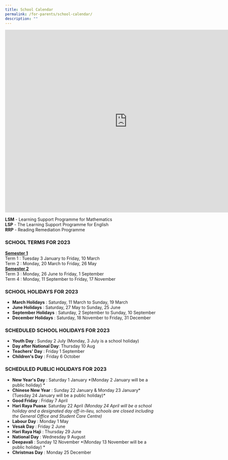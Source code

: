 ```yaml
---
title: School Calendar
permalink: /for-parents/school-calendar/
description: ""
---
```

<iframe src="https://calendar.google.com/calendar/embed?src=c_091e7573fd44aeb91f5c3c6b2a7a954737406cb5914da17c0827336935105bc7%40group.calendar.google.com&ctz=Asia%2FSingapore" style="border: 0" width="800" height="600" frameborder="0" scrolling="no"></iframe>

**LSM** \- Learning Support Programme for Mathematics   
**LSP** \- The Learning Support Programme for English   
**RRP** \- Reading Remediation Programme

 

### SCHOOL TERMS FOR 2023

**<u>Semester 1</u>**   
Term 1 : Tuesday 3 January to Friday, 10 March     
Term 2 : Monday, 20 March to Friday, 26 May  
**<u>Semester 2</u>**   
Term 3 : Monday, 26 June to Friday, 1 September     
Term 4 : Monday, 11 September to Friday, 17 November 

### SCHOOL HOLIDAYS FOR 2023

* **March Holidays** : Saturday, 11 March to Sunday, 19 March     
* **June Holidays** : Saturday, 27 May to Sunday, 25 June
* **September Holidays** : Saturday, 2 September to Sunday, 10 September   
* **December Holidays** : Saturday, 18 November to Friday, 31 December

### SCHEDULED SCHOOL HOLIDAYS FOR 2023
* **Youth Day** : Sunday 2 July (Monday, 3 July is a school holiday)    
* **Day after National Day**: Thursday 10 Aug  
* **Teachers' Day** : Friday 1 September  
* **Children's Day** : Friday 6 October  

### SCHEDULED PUBLIC HOLIDAYS FOR 2023
* **New Year's Day** : Saturday 1 January *(Monday 2 January will be a public holiday)  *
* **Chinese New Year** : Sunday 22 January & Monday 23 January* (Tuesday 24 January will be a public holiday)*
* **Good Friday** : Friday 7 April
* **Hari Raya Puasa**: Saturday 22 April *(Monday 24 April will be a school holiday and a designated day off-in-lieu, schools are closed including the General Office and Student Care Centre)*
* **Labour Day** : Monday 1 May
* **Vesak Day** : Friday 2 June
* **Hari Raya Haji** : Thursday 29 June
* **National Day** : Wednesday 9 August  
* **Deepavali** : Sunday 12 November *(Monday 13 November will be a public holiday) *
* **Christmas Day** : Monday 25 December
